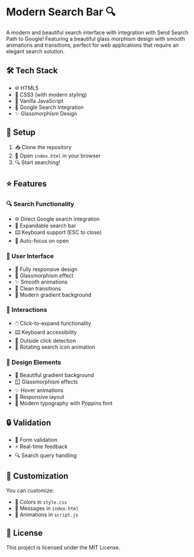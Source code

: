 # Modern Search Bar 🔍

A modern and beautiful search interface with integration with Send Search Path to Google! Featuring a beautiful glass morphism design with smooth animations and transitions, perfect for web applications that require an elegant search solution.

## 🛠️ Tech Stack
- 🌐 HTML5
- 🎨 CSS3 (with modern styling)
- 🔧 Vanilla JavaScript
- 🎯 Google Search Integration
- ✨ Glassmorphism Design

## 🚀 Setup
1. 📥 Clone the repository
2. 📂 Open `index.html` in your browser
3. 🔍 Start searching!

## ⭐ Features

### 🔍 Search Functionality
- 🌐 Direct Google search integration
- 🎯 Expandable search bar
- ⌨️ Keyboard support (ESC to close)
- 🔄 Auto-focus on open

### 🎨 User Interface
- 📱 Fully responsive design
- 🌟 Glassmorphism effect
- ✨ Smooth animations
- 💫 Clean transitions
- 🎨 Modern gradient background

### 🎯 Interactions
- 🖱️ Click-to-expand functionality
- ⌨️ Keyboard accessibility
- 🎯 Outside click detection
- 💫 Rotating search icon animation

### 🎨 Design Elements
- 🌈 Beautiful gradient background
- 🪟 Glassmorphism effects
- ✨ Hover animations
- 📱 Responsive layout
- 🎨 Modern typography with Poppins font

## 🔒 Validation
- 🎯 Form validation
- ⚡ Real-time feedback
- 🔍 Search query handling

## 🎨 Customization
You can customize:
- 🎨 Colors in `style.css`
- 💬 Messages in `index.html`
- 🔄 Animations in `script.js`

## 📄 License
This project is licensed under the MIT License.
